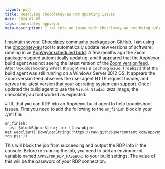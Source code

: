 ```yaml
---
layout: post
title: Resolving chocolatey-au Not Updating Issues
date: 2024-07-05
tags: chocolatey appveyor
meta-description: I ran into an issue with chocolatey-au not being able to automatically update Chocolatey packages when running on AppVeyor. Here is how I was able to troubleshoot and solve the issue.
---
```

I maintain several [Chocolatey](https://chocolatey.org/) community packages on [GitHub](https://github.com/mikecole/chocolatey-packages). I am using the [chocolatey-au](https://github.com/chocolatey-community/chocolatey-au) tool to automatically update new versions of software, running in an [AppVeyor scheduled build](https://ci.appveyor.com/project/mikecole/chocolatey-packages). A few months ago the Zoom package stopped automatically updating, and it appeared that the AppVeyor build agent was not seeing the latest version of the [Zoom version feed](https://zoom.us/rest/download?os=win`). After troubleshooting what I thought was a caching issue, I realized that the build agent was still running on a Windows Server 2012 OS. It appears the Zoom version feed observes the user agent HTTP request header, and serves the latest version that your operating system can support. Once I updated the build agent to use the `Visual Studio 2022` image, the chocolatey-au tool worked as expected.

#TIL that you can RDP into an AppVeyor build agent to help troubleshoot issues. First you need to add the following to the `on_finish` block in your .yml file:

```
on_finish:    
- ps: $blockRdp = $true; iex ((new-object net.webclient).DownloadString('https://raw.githubusercontent.com/appveyor/ci/master/scripts/enable-rdp.ps1'))
```

This will block the job from succeeding and output the RDP info in the console. Before re-running the job, you need to add an environment variable named `APPVEYOR_RDP_PASSWORD` to your build settings. The value of this will be the password of your RDP connection.